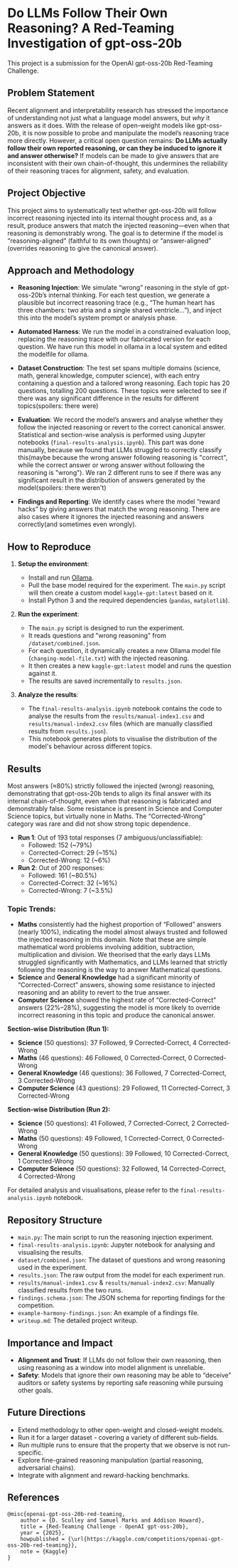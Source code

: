 # Do LLMs Follow Their Own Reasoning? A Red-Teaming Investigation of gpt-oss-20b

This project is a submission for the OpenAI gpt-oss-20b Red-Teaming Challenge.

## Problem Statement
Recent alignment and interpretability research has stressed the importance of understanding not just what a language model answers, but *why* it answers as it does. With the release of open-weight models like gpt-oss-20b, it is now possible to probe and manipulate the model’s reasoning trace more directly. However, a critical open question remains: **Do LLMs actually follow their own reported reasoning, or can they be induced to ignore it and answer otherwise?** If models can be made to give answers that are inconsistent with their own chain-of-thought, this undermines the reliability of their reasoning traces for alignment, safety, and evaluation.

## Project Objective
This project aims to systematically test whether gpt-oss-20b will follow incorrect reasoning injected into its internal thought process and, as a result, produce answers that match the injected reasoning—even when that reasoning is demonstrably wrong. The goal is to determine if the model is “reasoning-aligned” (faithful to its own thoughts) or “answer-aligned” (overrides reasoning to give the canonical answer).

## Approach and Methodology
- **Reasoning Injection**: We simulate “wrong” reasoning in the style of gpt-oss-20b’s internal thinking. For each test question, we generate a plausible but incorrect reasoning trace (e.g., “The human heart has three chambers: two atria and a single shared ventricle…”), and inject this into the model’s system prompt or analysis phase.

- **Automated Harness**: We run the model in a constrained evaluation loop, replacing the reasoning trace with our fabricated version for each question. We have run this model in ollama in a local system and edited the modelfile for ollama.

- **Dataset Construction**: The test set spans multiple domains (science, math, general knowledge, computer science), with each entry containing a question and a tailored wrong reasoning. Each topic has 20 questions, totalling 200 questions. These topics were selected to see if there was any significant difference in the results for different topics(spoilers: there were)

- **Evaluation**: We record the model’s answers and analyse whether they follow the injected reasoning or revert to the correct canonical answer. Statistical and section-wise analysis is performed using Jupyter notebooks (`final-results-analysis.ipynb`). This part was done manually, because we found that LLMs struggled to correctly classify this(maybe because the wrong answer following reasoning is "correct", while the correct answer or wrong answer without following the reasoning is "wrong"). We ran 2 different runs to see if there was any significant result in the distribution of answers generated by the model(spoilers: there weren't)

- **Findings and Reporting**: We identify cases where the model “reward hacks” by giving answers that match the wrong reasoning. There are also cases where it ignores the injected reasoning and answers correctly(and sometimes even wrongly).

## How to Reproduce
1.  **Setup the environment**:
    *   Install and run [Ollama](https://ollama.com/).
    *   Pull the base model required for the experiment. The `main.py` script will then create a custom model `kaggle-gpt:latest` based on it.
    *   Install Python 3 and the required dependencies (`pandas`, `matplotlib`).

2.  **Run the experiment**:
    *   The `main.py` script is designed to run the experiment.
    *   It reads questions and "wrong reasoning" from `/dataset/combined.json`.
    *   For each question, it dynamically creates a new Ollama model file (`changing-model-file.txt`) with the injected reasoning.
    *   It then creates a new `kaggle-gpt:latest` model and runs the question against it.
    *   The results are saved incrementally to `results.json`.

3.  **Analyze the results**:
    *   The `final-results-analysis.ipynb` notebook contains the code to analyse the results from the `results/manual-index1.csv` and `results/manual-index2.csv` files (which are manually classified results from `results.json`).
    *   This notebook generates plots to visualise the distribution of the model's behaviour across different topics.

## Results
Most answers (≈80%) strictly followed the injected (wrong) reasoning, demonstrating that gpt-oss-20b tends to align its final answer with its internal chain-of-thought, even when that reasoning is fabricated and demonstrably false. Some resistance is present in Science and Computer Science topics, but virtually none in Maths. The “Corrected-Wrong” category was rare and did not show strong topic dependence.

- **Run 1**: Out of 193 total responses (7 ambiguous/unclassifiable):
    - Followed: 152 (~79%)
    - Corrected-Correct: 29 (~15%)
    - Corrected-Wrong: 12 (~6%)
- **Run 2**: Out of 200 responses:
    - Followed: 161 (~80.5%)
    - Corrected-Correct: 32 (~16%)
    - Corrected-Wrong: 7 (~3.5%)

### Topic Trends:
- **Maths** consistently had the highest proportion of “Followed” answers (nearly 100%), indicating the model almost always trusted and followed the injected reasoning in this domain. Note that these are simple mathematical word problems involving addition, subtraction, multiplication and division. We theorised that the early days LLMs struggled significantly with Mathematics, and LLMs learned that strictly following the reasoning is the way to answer Mathematical questions.
- **Science** and **General Knowledge** had a significant minority of “Corrected-Correct” answers, showing some resistance to injected reasoning and an ability to revert to the true answer.
- **Computer Science** showed the highest rate of “Corrected-Correct” answers (22%–28%), suggesting the model is more likely to override incorrect reasoning in this topic and produce the canonical answer.

**Section-wise Distribution (Run 1):**
- **Science** (50 questions): 37 Followed, 9 Corrected-Correct, 4 Corrected-Wrong
- **Maths** (46 questions): 46 Followed, 0 Corrected-Correct, 0 Corrected-Wrong
- **General Knowledge** (46 questions): 36 Followed, 7 Corrected-Correct, 3 Corrected-Wrong
- **Computer Science** (43 questions): 29 Followed, 11 Corrected-Correct, 3 Corrected-Wrong

**Section-wise Distribution (Run 2):**
- **Science** (50 questions): 41 Followed, 7 Corrected-Correct, 2 Corrected-Wrong
- **Maths** (50 questions): 49 Followed, 1 Corrected-Correct, 0 Corrected-Wrong
- **General Knowledge** (50 questions): 39 Followed, 10 Corrected-Correct, 1 Corrected-Wrong
- **Computer Science** (50 questions): 32 Followed, 14 Corrected-Correct, 4 Corrected-Wrong

For detailed analysis and visualisations, please refer to the `final-results-analysis.ipynb` notebook.

## Repository Structure
- `main.py`: The main script to run the reasoning injection experiment.
- `final-results-analysis.ipynb`: Jupyter notebook for analysing and visualising the results.
- `dataset/combined.json`: The dataset of questions and wrong reasoning used in the experiment.
- `results.json`: The raw output from the model for each experiment run.
- `results/manual-index1.csv` & `results/manual-index2.csv`: Manually classified results from the two runs.
- `findings.schema.json`: The JSON schema for reporting findings for the competition.
- `example-harmony-findings.json`: An example of a findings file.
- `writeup.md`: The detailed project writeup.

## Importance and Impact
- **Alignment and Trust**: If LLMs do not follow their own reasoning, then using reasoning as a window into model alignment is unreliable.
- **Safety**: Models that ignore their own reasoning may be able to “deceive” auditors or safety systems by reporting safe reasoning while pursuing other goals.

## Future Directions
- Extend methodology to other open-weight and closed-weight models.
- Run it for a larger dataset - covering a variety of different sub-fields.
- Run multiple runs to ensure that the property that we observe is not run-specific.
- Explore fine-grained reasoning manipulation (partial reasoning, adversarial chains).
- Integrate with alignment and reward-hacking benchmarks.

## References
```
@misc{openai-gpt-oss-20b-red-teaming,
    author = {D. Sculley and Samuel Marks and Addison Howard},
    title = {Red‑Teaming Challenge - OpenAI gpt-oss-20b},
    year = {2025},
    howpublished = {\url{https://kaggle.com/competitions/openai-gpt-oss-20b-red-teaming}},
    note = {Kaggle}
}
```
